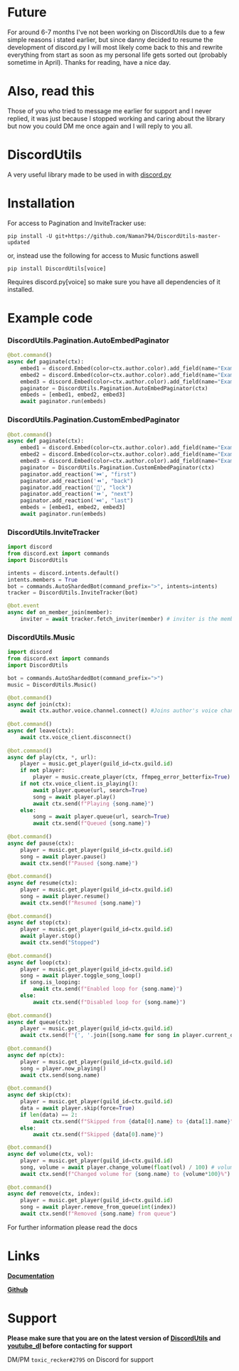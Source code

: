 # Future
For around 6-7 months I've not been working on DiscordUtils due to a few simple reasons i stated earlier, but since danny decided to resume the development of discord.py I will most likely come back to this and rewrite everything from start as soon as my personal life gets sorted out (probably sometime in April). Thanks for reading, have a nice day.

# Also, read this
Those of you who tried to message me earlier for support and I never replied, it was just because I stopped working and caring about the library but now you could DM me once again and I will reply to you all.

# DiscordUtils
A very useful library made to be used in with [discord.py](https://pypi.org/project/discord.py/)

# Installation
For access to Pagination and InviteTracker use:
```
pip install -U git+https://github.com/Naman794/DiscordUtils-master-updated
```

or, instead use the following for access to Music functions aswell
```
pip install DiscordUtils[voice]
```
Requires discord.py[voice] so make sure you have all dependencies of it installed.

# Example code

### DiscordUtils.Pagination.AutoEmbedPaginator
```python
@bot.command()
async def paginate(ctx):
    embed1 = discord.Embed(color=ctx.author.color).add_field(name="Example", value="Page 1")
    embed2 = discord.Embed(color=ctx.author.color).add_field(name="Example", value="Page 2")
    embed3 = discord.Embed(color=ctx.author.color).add_field(name="Example", value="Page 3")
    paginator = DiscordUtils.Pagination.AutoEmbedPaginator(ctx)
    embeds = [embed1, embed2, embed3]
    await paginator.run(embeds)
```

### DiscordUtils.Pagination.CustomEmbedPaginator
```python
@bot.command()
async def paginate(ctx):
    embed1 = discord.Embed(color=ctx.author.color).add_field(name="Example", value="Page 1")
    embed2 = discord.Embed(color=ctx.author.color).add_field(name="Example", value="Page 2")
    embed3 = discord.Embed(color=ctx.author.color).add_field(name="Example", value="Page 3")
    paginator = DiscordUtils.Pagination.CustomEmbedPaginator(ctx)
    paginator.add_reaction('⏮️', "first")
    paginator.add_reaction('⏪', "back")
    paginator.add_reaction('🔐', "lock")
    paginator.add_reaction('⏩', "next")
    paginator.add_reaction('⏭️', "last")
    embeds = [embed1, embed2, embed3]
    await paginator.run(embeds)
```

### DiscordUtils.InviteTracker
```python
import discord
from discord.ext import commands
import DiscordUtils

intents = discord.intents.default()
intents.members = True
bot = commands.AutoShardedBot(command_prefix=">", intents=intents)
tracker = DiscordUtils.InviteTracker(bot)

@bot.event
async def on_member_join(member):
    inviter = await tracker.fetch_inviter(member) # inviter is the member who invited
```

### DiscordUtils.Music
```python
import discord
from discord.ext import commands
import DiscordUtils

bot = commands.AutoShardedBot(command_prefix=">")
music = DiscordUtils.Music()

@bot.command()
async def join(ctx):
    await ctx.author.voice.channel.connect() #Joins author's voice channel
    
@bot.command()
async def leave(ctx):
    await ctx.voice_client.disconnect()
    
@bot.command()
async def play(ctx, *, url):
    player = music.get_player(guild_id=ctx.guild.id)
    if not player:
        player = music.create_player(ctx, ffmpeg_error_betterfix=True)
    if not ctx.voice_client.is_playing():
        await player.queue(url, search=True)
        song = await player.play()
        await ctx.send(f"Playing {song.name}")
    else:
        song = await player.queue(url, search=True)
        await ctx.send(f"Queued {song.name}")
        
@bot.command()
async def pause(ctx):
    player = music.get_player(guild_id=ctx.guild.id)
    song = await player.pause()
    await ctx.send(f"Paused {song.name}")
    
@bot.command()
async def resume(ctx):
    player = music.get_player(guild_id=ctx.guild.id)
    song = await player.resume()
    await ctx.send(f"Resumed {song.name}")
    
@bot.command()
async def stop(ctx):
    player = music.get_player(guild_id=ctx.guild.id)
    await player.stop()
    await ctx.send("Stopped")
    
@bot.command()
async def loop(ctx):
    player = music.get_player(guild_id=ctx.guild.id)
    song = await player.toggle_song_loop()
    if song.is_looping:
        await ctx.send(f"Enabled loop for {song.name}")
    else:
        await ctx.send(f"Disabled loop for {song.name}")
    
@bot.command()
async def queue(ctx):
    player = music.get_player(guild_id=ctx.guild.id)
    await ctx.send(f"{', '.join([song.name for song in player.current_queue()])}")
    
@bot.command()
async def np(ctx):
    player = music.get_player(guild_id=ctx.guild.id)
    song = player.now_playing()
    await ctx.send(song.name)
    
@bot.command()
async def skip(ctx):
    player = music.get_player(guild_id=ctx.guild.id)
    data = await player.skip(force=True)
    if len(data) == 2:
        await ctx.send(f"Skipped from {data[0].name} to {data[1].name}")
    else:
        await ctx.send(f"Skipped {data[0].name}")

@bot.command()
async def volume(ctx, vol):
    player = music.get_player(guild_id=ctx.guild.id)
    song, volume = await player.change_volume(float(vol) / 100) # volume should be a float between 0 to 1
    await ctx.send(f"Changed volume for {song.name} to {volume*100}%")
    
@bot.command()
async def remove(ctx, index):
    player = music.get_player(guild_id=ctx.guild.id)
    song = await player.remove_from_queue(int(index))
    await ctx.send(f"Removed {song.name} from queue")
```

For further information please read the docs

# Links
**[Documentation](https://docs.discordutils.gq)**

**[Github](https://github.discordutils.gq)**

# Support
**__Please make sure that you are on the latest version of [DiscordUtils](https://pypi.org/project/DiscordUtils) and [youtube_dl](https://pypi.org/project/youtube_dl) before contacting for support__**

DM/PM `toxic_recker#2795` on Discord for support
